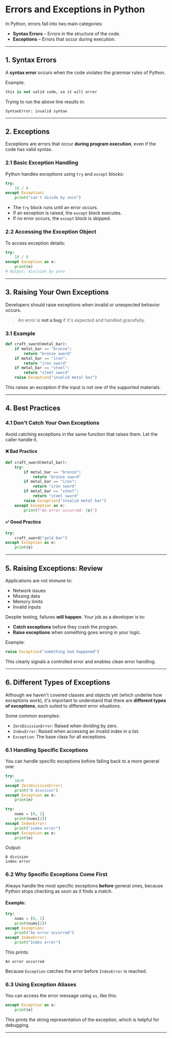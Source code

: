 # Errors and Exceptions in Python

In Python, errors fall into two main categories:

* **Syntax Errors** – Errors in the structure of the code.
* **Exceptions** – Errors that occur during execution.

---

## 1. Syntax Errors

A **syntax error** occurs when the code violates the grammar rules of Python.

Example:

```python
this is not valid code, so it will error
```

Trying to run the above line results in:

```
SyntaxError: invalid syntax
```

---

## 2. Exceptions

Exceptions are errors that occur **during program execution**, even if the code has valid syntax.

### 2.1 Basic Exception Handling

Python handles exceptions using `try` and `except` blocks:

```python
try:
    10 / 0
except Exception:
    print("can't divide by zero")
```

* The `try` block runs until an error occurs.
* If an exception is raised, the `except` block executes.
* If no error occurs, the `except` block is skipped.

### 2.2 Accessing the Exception Object

To access exception details:

```python
try:
    10 / 0
except Exception as e:
    print(e)
# Output: division by zero
```

---

## 3. Raising Your Own Exceptions

Developers should raise exceptions when invalid or unexpected behavior occurs.

> An error is **not a bug** if it's expected and handled gracefully.

### 3.1 Example

```python
def craft_sword(metal_bar):
    if metal_bar == "bronze":
        return "bronze sword"
    if metal_bar == "iron":
        return "iron sword"
    if metal_bar == "steel":
        return "steel sword"
    raise Exception("invalid metal bar")
```

This raises an exception if the input is not one of the supported materials.

---

## 4. Best Practices

### 4.1 Don't Catch Your Own Exceptions

Avoid catching exceptions in the same function that raises them. Let the caller handle it.

#### ❌ Bad Practice

```python
def craft_sword(metal_bar):
    try:
        if metal_bar == "bronze":
            return "bronze sword"
        if metal_bar == "iron":
            return "iron sword"
        if metal_bar == "steel":
            return "steel sword"
        raise Exception("invalid metal bar")
    except Exception as e:
        print(f"An error occurred: {e}")
```

#### ✅ Good Practice

```python
try:
    craft_sword("gold bar")
except Exception as e:
    print(e)
```

---

## 5. Raising Exceptions: Review

Applications are not immune to:

* Network issues
* Missing data
* Memory limits
* Invalid inputs

Despite testing, failures **will happen**. Your job as a developer is to:

* **Catch exceptions** before they crash the program.
* **Raise exceptions** when something goes wrong in your logic.

Example:

```python
raise Exception("something bad happened")
```

This clearly signals a controlled error and enables clean error handling.

---

## 6. Different Types of Exceptions

Although we haven't covered classes and objects yet (which underlie how exceptions work), it's important to understand that there are **different types of exceptions**, each suited to different error situations.

Some common examples:

* `ZeroDivisionError`: Raised when dividing by zero.
* `IndexError`: Raised when accessing an invalid index in a list.
* `Exception`: The base class for all exceptions.

### 6.1 Handling Specific Exceptions

You can handle specific exceptions before falling back to a more general one:

```python
try:
    10/0
except ZeroDivisionError:
    print("0 division")
except Exception as e:
    print(e)

try:
    nums = [0, 1]
    print(nums[2])
except IndexError:
    print("index error")
except Exception as e:
    print(e)
```

Output:

```
0 division
index error
```

### 6.2 Why Specific Exceptions Come First

Always handle the most specific exceptions **before** general ones, because Python stops checking as soon as it finds a match.

#### Example:

```python
try:
    nums = [0, 1]
    print(nums[2])
except Exception:
    print("An error occurred")
except IndexError:
    print("Index error")
```

This prints:

```
An error occurred
```

Because `Exception` catches the error before `IndexError` is reached.

### 6.3 Using Exception Aliases

You can access the error message using `as`, like this:

```python
except Exception as e:
    print(e)
```

This prints the string representation of the exception, which is helpful for debugging.

---

